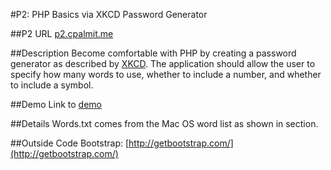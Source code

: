 #P2: PHP Basics via XKCD Password Generator

##P2 URL
[p2.cpalmit.me](http://p2.cpalmit.me)

##Description
Become comfortable with PHP by creating a password generator as described by [XKCD](http://xkcd.com/936/). 
The application should allow the user to specify how many words to use, whether to include a number, and whether to include a symbol.

##Demo
Link to [demo](http://screencast.com/t/39kQ7SiKv5n5)

##Details
Words.txt comes from the Mac OS word list as shown in section.

##Outside Code
Bootstrap: [http://getbootstrap.com/](http://getbootstrap.com/)